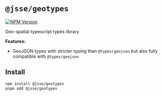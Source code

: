 # `@jsse/geotypes`

[![NPM Version](https://img.shields.io/npm/v/%40jsse%geotypes?style=flat-square&logo=npm&color=blue&cacheSeconds=60)](https://www.npmjs.com/package/%40jsse/geotypes)

Geo-spatial typescript types library

**Features:**

- GeoJSON types with stricter typing than `@types/geojson` but also fully compatible with `@types/geojson`

## Install

```bash
npm install @jsse/geotypes
pnpm add @jsse/geotypes
```

